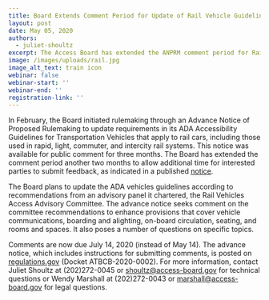 ```yaml
---
title: Board Extends Comment Period for Update of Rail Vehicle Guidelines
layout: post
date: May 05, 2020
authors:
  - juliet-shoultz
excerpt: The Access Board has extended the ANPRM comment period for Rail Vehicle Guidelins from May 14th to July 14th.
image: /images/uploads/rail.jpg
image_alt_text: train icon
webinar: false
webinar-start: ''
webinar-end: ''
registration-link: ''
---
```


In February, the Board initiated rulemaking through an Advance Notice of Proposed Rulemaking to update requirements
in its ADA Accessibility Guidelines for Transportation Vehicles that apply to rail cars, including those used in rapid, light,
commuter, and intercity rail systems.
This notice was available for public comment for three months.
The Board has extended the comment period another two months to allow additional time for interested parties to submit feedback,
as indicated in a published [notice](https://www.federalregister.gov/d/2020-07292).

The Board plans to update the ADA vehicles guidelines according to recommendations from an advisory panel it chartered, the Rail Vehicles Access Advisory Committee.
The advance notice seeks comment on the committee recommendations to enhance provisions that cover vehicle communications,
boarding and alighting, on-board circulation, seating, and rooms and spaces.
It also poses a number of questions on specific topics.

Comments are now due July 14, 2020 (instead of May 14).
The advance notice, which includes instructions for submitting comments, is posted on [regulations.gov](https://www.regulations.gov/docket?D=ATBCB-2020-0002) (Docket ATBCB-2020-0002).
For more information, contact Juliet Shoultz at (202)272-0045 or [shoultz@access-board.gov](mailto:shoultz@access-board.gov) for technical questions or Wendy Marshall at (202)272-0043 or [marshall@access-board.gov](mailto:marshall@access-board.gov) for legal questions.
